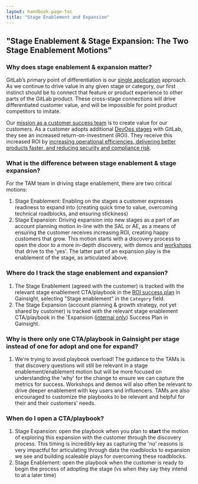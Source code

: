 ```yaml
---
layout: handbook-page-toc
title: "Stage Enablement and Expansion"
---
```


## "Stage Enablement & Stage Expansion: The Two Stage Enablement Motions"

### Why does stage enablement & expansion matter?

GitLab’s primary point of differentiation is our [single application](https://about.gitlab.com/handbook/product/single-application/) approach. As we continue to drive value in any given stage or category, our first instinct should be to connect that feature or product experience to other parts of the GitLab product. These cross-stage connections will drive differentiated customer value, and will be impossible for point product competitors to imitate.  

Our [mission as a customer success team](https://about.gitlab.com/handbook/customer-success/#mission-statement) is to create value for our customers. As a customer adopts additional [DevOps stages](https://about.gitlab.com/stages-devops-lifecycle/) with GitLab, they see an increased return-on-investment (ROI). They receive this increased ROI by [increasing operational efficiencies, delivering better products faster, and reducing security and compliance risk](/handbook/sales/command-of-the-message/#customer-value-drivers). 

### What is the difference between stage enablement & stage expansion?

For the TAM team in driving stage enablement, there are two critical motions: 
1. Stage Enablement: Enabling on the stages a customer expresses readiness to expand into (creating quick time to value, overcoming technical roadblocks, and ensuring stickiness)
1. Stage Expansion: Driving expansion into new stages as a part of an account planning motion in-line with the SAL or AE, as a means of ensuring the customer receives increasing ROI, creating happy customers that grow. This motion starts with a discovery process to open the door to a more in-depth discovery, with demos and [workshops](https://about.gitlab.com/handbook/customer-success/#customer-workshops) that drive to the 'yes'. The latter part of an expansion play is the enablement of the stage, as articulated above.

### Where do I track the stage enablement and expansion?

1. The Stage Enablement (agreed with the customer) is tracked with the relevant stage enablement CTA/playbook in the [ROI success plan](https://about.gitlab.com/handbook/customer-success/tam/success-plans/#roi-success-plan) in Gainsight, selecting "Stage enablement" in the `Category` field.
1. The Stage Expansion (account planning & growth strategy, not yet shared by customer) is tracked with the relevant stage enablement CTA/playbook in the 'Expansion ([internal only](https://about.gitlab.com/handbook/customer-success/tam/success-plans/#internal-success-plan)) Success Plan in Gainsight.

### Why is there only one CTA/playbook in Gainsight per stage instead of one for adopt and one for expand?

1. We're trying to avoid playbook overload! The guidance to the TAMs is that discovery questions will still be relevant in a stage enablement/enablement motion but will be more focused on understanding the 'why' for the change to ensure we can capture the metrics for success. Workshops and demos will also often be relevant to drive deeper enablement with key users and influencers. TAMs are also encouraged to customize the playbooks to be relevant and helpful for their and their customers' needs.

### When do I open a CTA/playbook?

1. Stage Expansion: open the playbook when you plan to **start** the motion of exploring this expansion with the customer through the discovery process.  This timing is incredibly key as capturing the 'no' reasons is very impactful for articulating through data the roadblocks to expansion we see and building scaleable plays for overcoming these roadblocks. 
1. Stage Enablement: open the playbook when the customer is ready to begin the process of adopting the stage (vs when they say they intend to at a later time)


